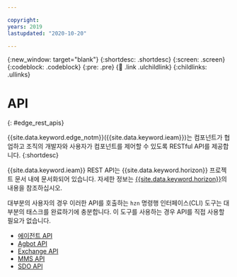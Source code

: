 ```yaml
---

copyright:
years: 2019
lastupdated: "2020-10-20"

---
```


{:new_window: target="blank"}
{:shortdesc: .shortdesc}
{:screen: .screen}
{:codeblock: .codeblock}
{:pre: .pre}
{:child: .link .ulchildlink}
{:childlinks: .ullinks}

# API
{: #edge_rest_apis}

{{site.data.keyword.edge_notm}}({{site.data.keyword.ieam}})는 컴포넌트가 협업하고 조직의 개발자와 사용자가 컴포넌트를 제어할 수 있도록 RESTful API를 제공합니다.
{:shortdesc}

{{site.data.keyword.ieam}} REST API는 {{site.data.keyword.horizon}} 프로젝트 문서 내에 문서화되어 있습니다. 자세한 정보는 [{{site.data.keyword.horizon}}](https://github.com/open-horizon)의 내용을 참조하십시오.

대부분의 사용자의 경우 이러한 API를 호출하는 `hzn` 명령행 인터페이스(CLI) 도구는 대부분의 태스크를 완료하기에 충분합니다. 이 도구를 사용하는 경우 API를 직접 사용할 필요가 없습니다.

* [에이전트 API](agent_api.md)
* [Agbot API](agbot_api.md)
* [Exchange API](exchange_swagger.json)
* [MMS API](mms_swagger.json)
* [SDO API](sdo_swagger.json)
